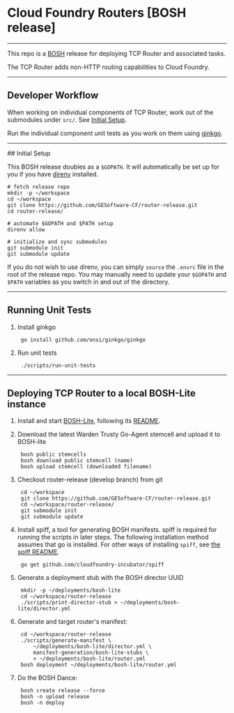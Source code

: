 # Cloud Foundry Routers [BOSH release]

----
This repo is a [BOSH](https://github.com/cloudfoundry/bosh) release for deploying TCP Router and associated tasks.

The TCP Router adds non-HTTP routing capabilities to Cloud Foundry.

----
## Developer Workflow

When working on individual components of TCP Router, work out of the submodules under `src/`.
See [Initial Setup](#initial-setup).

Run the individual component unit tests as you work on them using
[ginkgo](https://github.com/onsi/ginkgo).

---
##<a name="initial-setup"></a> Initial Setup

This BOSH release doubles as a `$GOPATH`. It will automatically be set up for
you if you have [direnv](http://direnv.net) installed.

    # fetch release repo
    mkdir -p ~/workspace
    cd ~/workspace
    git clone https://github.com/GESoftware-CF/router-release.git
    cd router-release/

    # automate $GOPATH and $PATH setup
    direnv allow

    # initialize and sync submodules
    git submodule init
    git submodule update

If you do not wish to use direnv, you can simply `source` the `.envrc` file in the root
of the release repo.  You may manually need to update your `$GOPATH` and `$PATH` variables
as you switch in and out of the directory.

---
## Running Unit Tests

1. Install ginkgo

        go install github.com/onsi/ginkgo/ginkgo

2. Run unit tests

        ./scripts/run-unit-tests

---

## Deploying TCP Router to a local BOSH-Lite instance

1. Install and start [BOSH-Lite](https://github.com/cloudfoundry/bosh-lite),
   following its
   [README](https://github.com/cloudfoundry/bosh-lite/blob/master/README.md).

1. Download the latest Warden Trusty Go-Agent stemcell and upload it to BOSH-lite

        bosh public stemcells
        bosh download public stemcell (name)
        bosh upload stemcell (downloaded filename)

1. Checkout router-release (develop branch) from git

        cd ~/workspace
   		git clone https://github.com/GESoftware-CF/router-release.git
        cd ~/workspace/router-release/
	    git submodule init
	    git submodule update

1. Install spiff, a tool for generating BOSH manifests. spiff is required for
   running the scripts in later steps. The following installation method
   assumes that go is installed. For other ways of installing `spiff`, see
   [the spiff README](https://github.com/cloudfoundry-incubator/spiff).

        go get github.com/cloudfoundry-incubator/spiff

1. Generate a deployment stub with the BOSH director UUID

        mkdir -p ~/deployments/bosh-lite
        cd ~/workspace/router-release
        ./scripts/print-director-stub > ~/deployments/bosh-lite/director.yml

1. Generate and target router's manifest:

        cd ~/workspace/router-release
        ./scripts/generate-manifest \
            ~/deployments/bosh-lite/director.yml \
            manifest-generation/bosh-lite-stubs \
            > ~/deployments/bosh-lite/router.yml
        bosh deployment ~/deployments/bosh-lite/router.yml

1. Do the BOSH Dance:

        bosh create release --force
        bosh -n upload release
        bosh -n deploy


